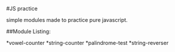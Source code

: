 #JS practice

simple modules made to practice pure javascript.

##Module Listing:

*vowel-counter
*string-counter
*palindrome-test
*string-reverser
